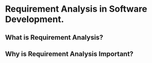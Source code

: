 # Requirement Analysis in Software Development.
## What is Requirement Analysis?
## Why is Requirement Analysis Important?
